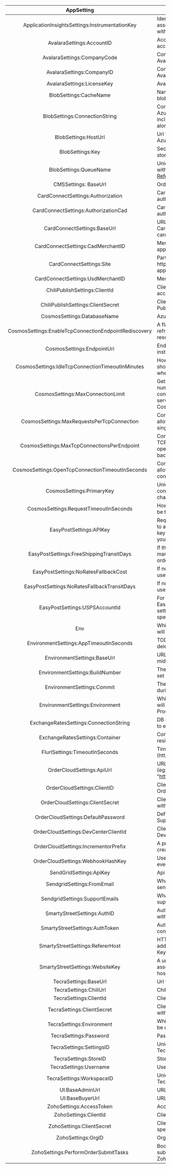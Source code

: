 ﻿|                      AppSetting                       | Description                                                                                                                                                 |
| :---------------------------------------------------: | ----------------------------------------------------------------------------------------------------------------------------------------------------------- |
|    ApplicationInsightsSettings:InstrumentationKey     | Identifies the resouce you want to associate your telemetry data with                                                                                       |
|               AvalaraSettings:AccountID               | AccountId associated to Avalara account                                                                                                                     |
|              AvalaraSettings:CompanyCode              | Company name associated with Avalara                                                                                                                        |
|               AvalaraSettings:CompanyID               | ComapanyID associated with Avalara                                                                                                                          |
|              AvalaraSettings:LicenseKey               | Avalara License Key                                                                                                                                         |
|                BlobSettings:CacheName                 | Name of cache used with Azure blob storage                                                                                                                  |
|             BlobSettings:ConnectionString             | Connection string routing to Azure blob storage. Usually includes Account name and key along with the default protocol                                      |
|                 BlobSettings:HostUrl                  | Url the blob storae is hosted at in Azure                                                                                                                   |
|                   BlobSettings:Key                    | Security key to call out to blob storage                                                                                                                    |
|                BlobSettings:QueueName                 | Unique name to signify queue within an account. [Microsoft Reference](https://docs.microsoft.com/en-us/rest/api/storageservices/naming-queues-and-metadata) |
|                 CMSSettings: BaseUrl                  | Ordercloud URL for CMS                                                                                                                                      |
|           CardConnectSettings:Authorization           | CardConnect specific token for authorization                                                                                                                |
|         CardConnectSettings:AuthorizationCad          | CardConnect specific token for authorization (CAD)                                                                                                          |
|              CardConnectSettings:BaseUrl              | URL used to connect to CardConnect (eg: cardconnect.com)                                                                                                    |
|           CardConnectSettings:CadMerchantID           | Merchant ID used for CAD, if applicable.                                                                                                                    |
|               CardConnectSettings:Site                | Partner level grouping. (eg: https://<site>.cardconnect.com), if applicable                                                                                 |
|           CardConnectSettings:UsdMerchantID           | Merchant ID used for USD                                                                                                                                    |
|             ChiliPublishSettings:ClientId             | Client ID used for Chili Publish account                                                                                                                    |
|           ChiliPublishSettings:ClientSecret           | Client secret used for Chili Publish account                                                                                                                |
|              CosmosSettings:DatabaseName              | Azure database resource name                                                                                                                                |
| CosmosSettings:EnableTcpConnectionEndpointRediscovery | A flag to enable address cache refresh when connections are reset in Azure                                                                                  |
|              CosmosSettings:EndpointUri               | Endpoint for your Cosmos instance                                                                                                                           |
|   CosmosSettings:IdleTcpConnectionTimeoutInMinutes    | How many minutes a connection should wait before timing out when idle                                                                                       |
|           CosmosSettings:MaxConnectionLimit           | Gets or sets the maximum number of concurrent connections allowed for the target service endpoint in the Azure Cosmos DB service                            |
|      CosmosSettings:MaxRequestsPerTcpConnection       | Controls the number of requests allowed simultaneously over a single TCP connection                                                                         |
|      CosmosSettings:MaxTcpConnectionsPerEndpoint      | Controls the maximum number of TCP connections that may be opened to each Cosmos DB back-end                                                                |
|   CosmosSettings:OpenTcpConnectionTimeoutInSeconds    | Controls the amount of time allowed for trying to establish a connection.                                                                                   |
|               CosmosSettings:PrimaryKey               | Unique key per container. Once a container is created, it cannot be changed                                                                                 |
|        CosmosSettings:RequestTimeoutInSeconds         | How long before a request should be timed out                                                                                                               |
|                EasyPostSettings:APIKey                | Required on every request. Used to authenticate as basic user. API keys give full read/write access to your account                                         |
|       EasyPostSettings:FreeShippingTransitDays        | If the order has free shipping, this marks the transit days for the order                                                                                   |
|         EasyPostSettings:NoRatesFallbackCost          | If no shipping rates are returned, use this as a fallback cost                                                                                              |
|      EasyPostSettings:NoRatesFallbackTransitDays      | If no shipping rates are returned, use this as a fallback transit days                                                                                      |
|            EasyPostSettings:USPSAccountId             | For each account used in EasyPost, add AccountID's to the settings. This setting is for USPS specifically                                                   |
|                          Env                          | Which environment this config will be used in for Avalara.                                                                                                  |
|        EnvironmentSettings:AppTimeoutInSeconds        | TODO: Not used in code, can delete                                                                                                                          |
|              EnvironmentSettings:BaseUrl              | URL to be used to host the middleware                                                                                                                       |
|            EnvironmentSettings:BuildNumber            | The build number, automatically set during deploy                                                                                                           |
|              EnvironmentSettings:Commit               | The commit, automatically set during deploy                                                                                                                 |
|            EnvironmentSettings:Environment            | Which environment this config will be used in (Test, UAT, Production).                                                                                      |
|        ExchangeRatesSettings:ConnectionString         | DB connection string to connect to exchange rates                                                                                                           |
|            ExchangeRatesSettings:Container            | Container that the exchange rates reside in                                                                                                                 |
|            FlurlSettings:TimeoutInSeconds             | Timeout in seconds until Flurl (http client) will timeout                                                                                                   |
|               OrderCloudSettings:ApiUrl               | URL to connect to OrderCloud (eg: "OrderCloudSettings:ApiUrl": "https://stagingapi.ordercloud.io")                                                          |
|              OrderCloudSettings:ClientID              | ClientID used to interface with OrderCloud                                                                                                                  |
|            OrderCloudSettings:ClientSecret            | Client Secret used to interface with OrderCloud                                                                                                             |
|          OrderCloudSettings:DefaultPassword           | Default password used to create Suppliers                                                                                                                   |
|         OrderCloudSettings:DevCenterClientId          | ClientID used to access DevCenter                                                                                                                           |
|         OrderCloudSettings:IncrementorPrefix          | A prefix used in all orderIDs to create a distinct incrementor                                                                                              |
|           OrderCloudSettings:WebhookHashKey           | Used to access all integration events within OrderCloud                                                                                                     |
|                SendGridSettings:ApiKey                | Api Key given by SendGrid                                                                                                                                   |
|              SendgridSettings:FromEmail               | What account emails should be sent from                                                                                                                     |
|            SendgridSettings:SupportEmails             | What account(s) should recieve support emails                                                                                                               |
|              SmartyStreetSettings:AuthID              | Authentication ID used to connect with SmartyStreet                                                                                                         |
|            SmartyStreetSettings:AuthToken             | Authorization token used to connect with SmartyStreet                                                                                                       |
|           SmartyStreetSettings:RefererHost            | HTTP Header to a hostname/IP address listed with the Website Key [SmartyStreet Docs](https://smartystreets.com/docs/cloud/authentication)                   |
|            SmartyStreetSettings:WebsiteKey            | A unique key that can be associated with one or more hostnames. [SmartyStreet Docs](https://smartystreets.com/docs/cloud/authentication)                    |
|                 TecraSettings:BaseUrl                 | Url to connect with Tecra                                                                                                                                   |
|                TecraSettings:ChiliUrl                 | Chili url for Tecra to use                                                                                                                                  |
|                TecraSettings:ClientId                 | ClientID assigned by Tecra                                                                                                                                  |
|              TecraSettings:ClientSecret               | Client Secret used to authenticate with Tecra                                                                                                               |
|               TecraSettings:Environment               | Which environment Tecra should be using                                                                                                                     |
|                TecraSettings:Password                 | Password used to access Tecra                                                                                                                               |
|               TecraSettings:SettingsID                | Unique settings id used with Tecra account                                                                                                                  |
|                 TecraSettings:StoreID                 | StoreID used with Tecra                                                                                                                                     |
|                TecraSettings:Username                 | Username used to access Tecra                                                                                                                               |
|               TecraSettings:WorkspaceID               | Unique WorkspaceID used with Tecra                                                                                                                          |
|                    UI:BaseAdminUrl                    | URL to the admin app used                                                                                                                                   |
|                    UI:BaseBuyerUrl                    | URL to buyer app used                                                                                                                                       |
|               ZohoSettings:AccessToken                | AccessToken used with Zoho                                                                                                                                  |
|                 ZohoSettings:ClientId                 | ClientID used with Zoho                                                                                                                                     |
|               ZohoSettings:ClientSecret               | ClientSecret used with Zoho and specified ClientID                                                                                                          |
|                  ZohoSettings:OrgID                   | OrgID used with Zoho                                                                                                                                        |
|         ZohoSettings:PerformOrderSubmitTasks          | Boolean that decides if order submit tasks should go through Zoho                                                                                           |
